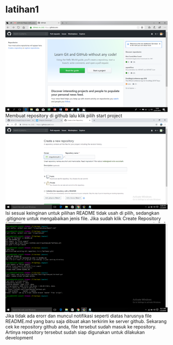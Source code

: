 # latihan1
![foto1](https://raw.githubusercontent.com/virgyalamsyah/latihan1/master/images1.png)
Membuat repository di github lalu klik pilih start project
![foto2](https://raw.githubusercontent.com/virgyalamsyah/latihan1/master/images2.png)
Isi sesuai keinginan untuk pilihan README tidak usah di pilih, sedangkan .gitignore untuk mengabaikan jenis file. Jika sudah klik Create Repository
![foto3](https://raw.githubusercontent.com/virgyalamsyah/latihan1/master/images3.png)
Jika tidak ada erorr dan muncul notifikasi seperti diatas harusnya file README.md yang baru saja dibuat akan terkirim ke server github. Sekarang cek ke repository github anda, file tersebut sudah masuk ke repository. Artinya repository tersebut sudah siap digunakan untuk dilakukan development
